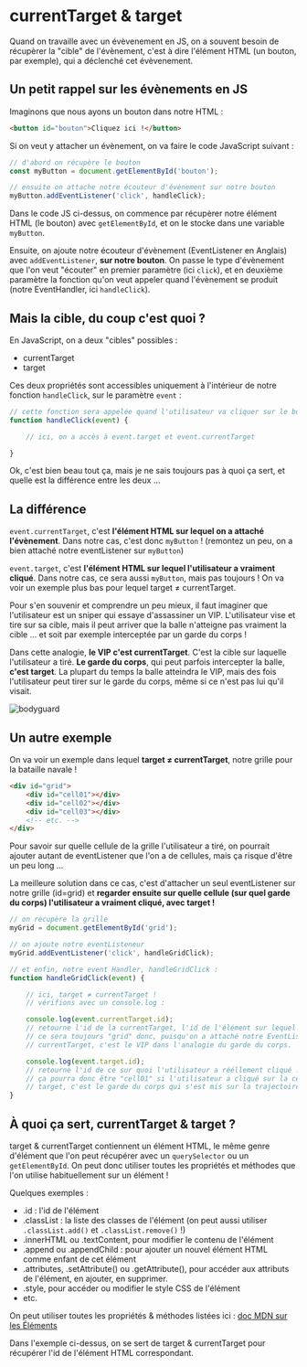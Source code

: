# currentTarget & target

Quand on travaille avec un évèvenement en JS, on a souvent besoin de récupèrer la "cible" de l'évènement, c'est à dire l'élément HTML (un bouton, par exemple), qui a déclenché cet évèvenement.

## Un petit rappel sur les évènements en JS

Imaginons que nous ayons un bouton dans notre HTML :

```html
<button id="bouton">Cliquez ici !</button>
```

Si on veut y attacher un évènement, on va faire le code JavaScript suivant :

```javascript
// d'abord on récupère le bouton
const myButton = document.getElementById('bouton');

// ensuite on attache notre écouteur d'évènement sur notre bouton
myButton.addEventListener('click', handleClick);
```

Dans le code JS ci-dessus, on commence par récupèrer notre élément HTML (le bouton) avec `getElementById`, et on le stocke dans une variable `myButton`.

Ensuite, on ajoute notre écouteur d'évènement (EventListener en Anglais) avec `addEventListener`, **sur notre bouton**. On passe le type d'évènement que l'on veut "écouter" en premier paramètre (ici `click`), et en deuxième paramètre la fonction qu'on veut appeler quand l'évènement se produit (notre EventHandler, ici `handleClick`).

## Mais la cible, du coup c'est quoi ?

En JavaScript, on a deux "cibles" possibles :

- currentTarget
- target

Ces deux propriétés sont accessibles uniquement à l'intérieur de notre fonction `handleClick`, sur le paramètre `event` :

```javascript
// cette fonction sera appelée quand l'utilisateur va cliquer sur le bouton
function handleClick(event) {

    // ici, on a accès à event.target et event.currentTarget

}
```

Ok, c'est bien beau tout ça, mais je ne sais toujours pas à quoi ça sert, et quelle est la différence entre les deux ...

## La différence

`event.currentTarget`, c'est __l'élément HTML sur lequel on a attaché l'évènement__. Dans notre cas, c'est donc `myButton` ! (remontez un peu, on a bien attaché notre eventListener sur `myButton`)

`event.target`, c'est __l'élément HTML sur lequel l'utilisateur a vraiment cliqué__. Dans notre cas, ce sera aussi `myButton`, mais pas toujours ! On va voir un exemple plus bas pour lequel target ≠ currentTarget.

Pour s'en souvenir et comprendre un peu mieux, il faut imaginer que l'utilisateur est un sniper qui essaye d'assassiner un VIP. L'utilisateur vise et tire sur sa cible, mais il peut arriver que la balle n'atteigne pas vraiment la cible ... et soit par exemple interceptée par un garde du corps !

Dans cette analogie, **le VIP c'est currentTarget**. C'est la cible sur laquelle l'utilisateur a tiré.
**Le garde du corps**, qui peut parfois intercepter la balle, **c'est target**.
La plupart du temps la balle atteindra le VIP, mais des fois l'utilisateur peut tirer sur le garde du corps, même si ce n'est pas lui qu'il visait.

![bodyguard](https://user-images.githubusercontent.com/43950280/120458971-07e7a900-c398-11eb-9954-4a63abb25487.png)

## Un autre exemple

On va voir un exemple dans lequel **target ≠ currentTarget**, notre grille pour la bataille navale !

```html
<div id="grid">
    <div id="cell01"></div>
    <div id="cell02"></div>
    <div id="cell03"></div>
    <!-- etc. -->
</div>
```

Pour savoir sur quelle cellule de la grille l'utilisateur a tiré, on pourrait ajouter autant de eventListener que l'on a de cellules, mais ça risque d'être un peu long ...

La meilleure solution dans ce cas, c'est d'attacher un seul eventListener sur notre grille (id=grid) et **regarder ensuite sur quelle cellule (sur quel garde du corps) l'utilisateur a vraiment cliqué, avec target !**

```javascript
// on récupère la grille
myGrid = document.getElementById('grid');

// on ajoute notre eventListeneur
myGrid.addEventListener('click', handleGridClick);

// et enfin, notre event Handler, handleGridClick :
function handleGridClick(event) {

    // ici, target ≠ currentTarget !
    // vérifions avec un console.log :

    console.log(event.currentTarget.id); 
    // retourne l'id de la currentTarget, l'id de l'élément sur lequel on a attaché notre EventListener.
    // ce sera toujours "grid" donc, puisqu'on a attaché notre EventListener sur myGrid
    // currentTarget, c'est le VIP dans l'analogie du garde du corps.

    console.log(event.target.id);
    // retourne l'id de ce sur quoi l'utilisateur a rééllement cliqué !
    // ça pourra donc être "cell01" si l'utilisateur a cliqué sur la cellule 01, "cell02", "cell03", etc.
    // target, c'est le garde du corps qui s'est mis sur la trajectoire de la balle !
}
```

## À quoi ça sert, currentTarget & target ?

target & currentTarget contiennent un élément HTML, le même genre d'élément que l'on peut récupérer avec un `querySelector` ou un `getElementById`. On peut donc utiliser toutes les propriétés et méthodes que l'on utilise habituellement sur un élément !

Quelques exemples : 

- .id : l'id de l'élément
- .classList : la liste des classes de l'élément (on peut aussi utiliser `.classList.add()` et `.classList.remove()` !)
- .innerHTML ou .textContent, pour modifier le contenu de l'élément
- .append ou .appendChild : pour ajouter un nouvel élément HTML comme enfant de cet élément
- .attributes, .setAttribute() ou .getAttribute(), pour accéder aux attributs de l'élément, en ajouter, en supprimer.
- .style, pour accéder ou modifier le style CSS de l'élément
- etc.

On peut utiliser toutes les propriétés & méthodes listées ici : [doc MDN sur les Éléments](https://developer.mozilla.org/fr/docs/Web/API/Element)

Dans l'exemple ci-dessus, on se sert de target & currentTarget pour récupérer l'id de l'élément HTML correspondant.
